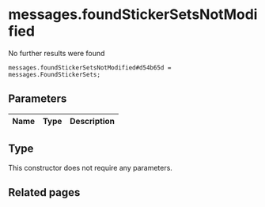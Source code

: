 # messages.foundStickerSetsNotModified
No further results were found

```
messages.foundStickerSetsNotModified#d54b65d = messages.FoundStickerSets;
```

## Parameters
| Name | Type | Description |
| ---- | :----: | ----------- |


## Type
This constructor does not require any parameters.

## Related pages

